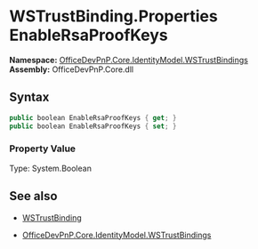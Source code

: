 # WSTrustBinding.Properties EnableRsaProofKeys
**Namespace:** [OfficeDevPnP.Core.IdentityModel.WSTrustBindings](OfficeDevPnP.Core.IdentityModel.WSTrustBindings.md)  
**Assembly:** OfficeDevPnP.Core.dll  
## Syntax
```C#
public boolean EnableRsaProofKeys { get; }
public boolean EnableRsaProofKeys { set; }
```

### Property Value
Type: System.Boolean  

## See also
- [WSTrustBinding](WSTrustBinding.md) 

- [OfficeDevPnP.Core.IdentityModel.WSTrustBindings](OfficeDevPnP.Core.IdentityModel.WSTrustBindings.md)
